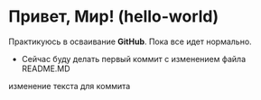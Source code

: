 # Привет, Мир! (hello-world)

Практикуюсь в осваивание **GitHub**. 
Пока все идет нормально.
* Сейчас буду делать первый коммит с изменением  файла README.MD
 

изменение текста для коммита
